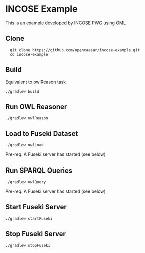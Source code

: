 # INCOSE Example

This is an example developed by INCOSE PWG using [OML](https://github.com/opencaesar/oml)

## Clone
```
  git clone https://github.com/opencaesar/incose-example.git
  cd incose-example
```

## Build
Equivalent to owlReason task
```
./gradlew build
```

## Run OWL Reasoner
```
./gradlew owlReason
```

## Load to Fuseki Dataset
```
./gradlew owlLoad
```
Pre-req: A Fuseki server has started (see below)  

## Run SPARQL Queries
```
./gradlew owlQuery
```
Pre-req: A Fuseki server has started (see below)  

## Start Fuseki Server
```
./gradlew startFuseki
```

## Stop Fuseki Server
```
./gradlew stopFuseki
```
